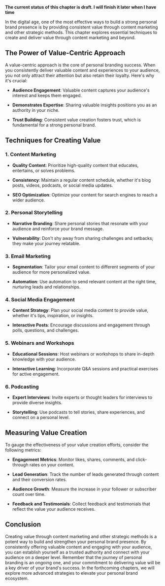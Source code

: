 **The current status of this chapter is draft. I will finish it later when I have time**

In the digital age, one of the most effective ways to build a strong personal brand presence is by providing consistent value through content marketing and other strategic methods. This chapter explores essential techniques to create and deliver value through content marketing and beyond.

The Power of Value-Centric Approach
-----------------------------------

A value-centric approach is the core of personal branding success. When you consistently deliver valuable content and experiences to your audience, you not only attract their attention but also retain their loyalty. Here's why it's crucial:

* **Audience Engagement**: Valuable content captures your audience's interest and keeps them engaged.

* **Demonstrates Expertise**: Sharing valuable insights positions you as an authority in your niche.

* **Trust Building**: Consistent value creation fosters trust, which is fundamental for a strong personal brand.

Techniques for Creating Value
-----------------------------

### 1. **Content Marketing**

* **Quality Content**: Prioritize high-quality content that educates, entertains, or solves problems.

* **Consistency**: Maintain a regular content schedule, whether it's blog posts, videos, podcasts, or social media updates.

* **SEO Optimization**: Optimize your content for search engines to reach a wider audience.

### 2. **Personal Storytelling**

* **Narrative Branding**: Share personal stories that resonate with your audience and reinforce your brand message.

* **Vulnerability**: Don't shy away from sharing challenges and setbacks; they make your journey relatable.

### 3. **Email Marketing**

* **Segmentation**: Tailor your email content to different segments of your audience for more personalized value.

* **Automation**: Use automation to send relevant content at the right time, nurturing leads and relationships.

### 4. **Social Media Engagement**

* **Content Strategy**: Plan your social media content to provide value, whether it's tips, inspiration, or insights.

* **Interactive Posts**: Encourage discussions and engagement through polls, questions, and challenges.

### 5. **Webinars and Workshops**

* **Educational Sessions**: Host webinars or workshops to share in-depth knowledge with your audience.

* **Interactive Learning**: Incorporate Q\&A sessions and practical exercises for active engagement.

### 6. **Podcasting**

* **Expert Interviews**: Invite experts or thought leaders for interviews to provide diverse insights.

* **Storytelling**: Use podcasts to tell stories, share experiences, and connect on a personal level.

Measuring Value Creation
------------------------

To gauge the effectiveness of your value creation efforts, consider the following metrics:

* **Engagement Metrics**: Monitor likes, shares, comments, and click-through rates on your content.

* **Lead Generation**: Track the number of leads generated through content and their conversion rates.

* **Audience Growth**: Measure the increase in your follower or subscriber count over time.

* **Feedback and Testimonials**: Collect feedback and testimonials that reflect the value your audience receives.

Conclusion
----------

Creating value through content marketing and other strategic methods is a potent way to build and strengthen your personal brand presence. By consistently offering valuable content and engaging with your audience, you can establish yourself as a trusted authority and connect with your audience on a deeper level. Remember that the journey of personal branding is an ongoing one, and your commitment to delivering value will be a key driver of your brand's success. In the forthcoming chapters, we will explore more advanced strategies to elevate your personal brand ecosystem.

